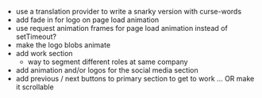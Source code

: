 - use a translation provider to write a snarky version with curse-words
- add fade in for logo on page load animation
- use request animation frames for page load animation instead of setTimeout?
- make the logo blobs animate
- add work section
  - way to segment different roles at same company
- add animation and/or logos for the social media section
- add previous / next buttons to primary section to get to work ... OR make it scrollable
